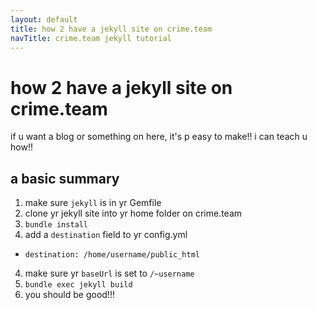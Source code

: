 ```yaml
---
layout: default
title: how 2 have a jekyll site on crime.team
navTitle: crime.team jekyll tutorial
---
```


# how 2 have a jekyll site on crime.team

if u want a blog or something on here, it's p easy to make!! i can teach u how!!

## a basic summary

1. make sure `jekyll` is in yr Gemfile
2. clone yr jekyll site into yr home folder on crime.team
3. `bundle install`
3. add a `destination` field to yr config.yml
  * `destination: /home/username/public_html`
4. make sure yr `baseUrl` is set to `/~username`
5. `bundle exec jekyll build`
6. you should be good!!!
